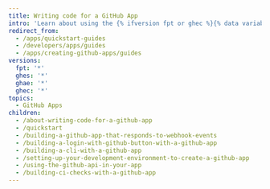 ```yaml
---
title: Writing code for a GitHub App
intro: 'Learn about using the {% ifversion fpt or ghec %}{% data variables.product.prodname_dotcom %}{% else %}{% data variables.product.product_name %}{% endif %} API with your app, continuous integration, and how to build with apps.'
redirect_from:
  - /apps/quickstart-guides
  - /developers/apps/guides
  - /apps/creating-github-apps/guides
versions:
  fpt: '*'
  ghes: '*'
  ghae: '*'
  ghec: '*'
topics:
  - GitHub Apps
children:
  - /about-writing-code-for-a-github-app
  - /quickstart
  - /building-a-github-app-that-responds-to-webhook-events
  - /building-a-login-with-github-button-with-a-github-app
  - /building-a-cli-with-a-github-app
  - /setting-up-your-development-environment-to-create-a-github-app
  - /using-the-github-api-in-your-app
  - /building-ci-checks-with-a-github-app
---
```


